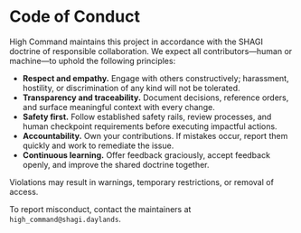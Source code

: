 # Code of Conduct

High Command maintains this project in accordance with the SHAGI doctrine of responsible collaboration. We expect all contributors—human or machine—to uphold the following principles:

- **Respect and empathy.** Engage with others constructively; harassment, hostility, or discrimination of any kind will not be tolerated.
- **Transparency and traceability.** Document decisions, reference orders, and surface meaningful context with every change.
- **Safety first.** Follow established safety rails, review processes, and human checkpoint requirements before executing impactful actions.
- **Accountability.** Own your contributions. If mistakes occur, report them quickly and work to remediate the issue.
- **Continuous learning.** Offer feedback graciously, accept feedback openly, and improve the shared doctrine together.

Violations may result in warnings, temporary restrictions, or removal of access.

To report misconduct, contact the maintainers at `high_command@shagi.daylands`.
